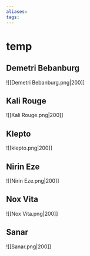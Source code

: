 ```yaml
---
aliases: 
tags: 
---
```


# temp

## Demetri Bebanburg
![[Demetri Bebanburg.png|200]]

## Kali Rouge
![[Kali Rouge.png|200]]

## Klepto
![[klepto.png|200]]

## Nirin Eze
![[Nirin Eze.png|200]]

## Nox Vita
![[Nox Vita.png|200]]

## Sanar
![[Sanar.png|200]]

